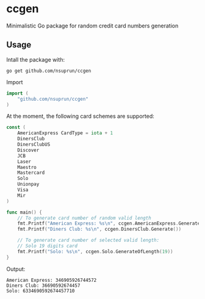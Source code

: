 # ccgen
Minimalistic Go package for random credit card numbers generation

## Usage
Intall the package with:

```
go get github.com/nsuprun/ccgen
```
Import
```go
import (
	"github.com/nsuprun/ccgen"
)
```
At the moment, the following card schemes are supported:
```go
const (
	AmericanExpress CardType = iota + 1
	DinersClub
	DinersClubUS
	Discover
	JCB
	Laser
	Maestro
	Mastercard
	Solo
	Unionpay
	Visa
	Mir
)
```

```go
func main() {
	// To generate card number of random valid length
	fmt.Printf("American Express: %s\n", ccgen.AmericanExpress.Generate())
	fmt.Printf("Diners Club: %s\n", ccgen.DinersClub.Generate())

	// To generate card number of selected valid length:
	// Solo 19 digits card
	fmt.Printf("Solo: %s\n", ccgen.Solo.GenerateOfLength(19))
}
```

Output:
```
American Express: 346905926744572
Diners Club: 36690592674457
Solo: 6334690592674457710
```